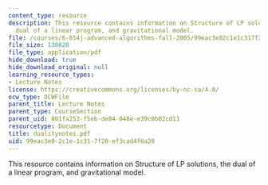 ```yaml
---
content_type: resource
description: This resource contains information on Structure of LP solutions, the
  dual of a linear program, and gravitational model.
file: /courses/6-854j-advanced-algorithms-fall-2005/99eac3e02c1e1c317f20ef3cad4f6a28_dualitynotes.pdf
file_size: 130820
file_type: application/pdf
hide_download: true
hide_download_original: null
learning_resource_types:
- Lecture Notes
license: https://creativecommons.org/licenses/by-nc-sa/4.0/
ocw_type: OCWFile
parent_title: Lecture Notes
parent_type: CourseSection
parent_uid: 801fa253-f5eb-de84-048e-e39c0b02cd11
resourcetype: Document
title: dualitynotes.pdf
uid: 99eac3e0-2c1e-1c31-7f20-ef3cad4f6a28
---
```

This resource contains information on Structure of LP solutions, the dual of a linear program, and gravitational model.